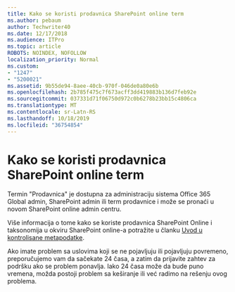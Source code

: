 ```yaml
---
title: Kako se koristi prodavnica SharePoint online term
ms.author: pebaum
author: Techwriter40
ms.date: 12/17/2018
ms.audience: ITPro
ms.topic: article
ROBOTS: NOINDEX, NOFOLLOW
localization_priority: Normal
ms.custom:
- "1247"
- "5200021"
ms.assetid: 9b55de94-8aee-40cb-970f-046de0a80e6b
ms.openlocfilehash: 2b785f475c7f673acff3dd419883b136d7feb92e
ms.sourcegitcommit: 037331d71f06750d972c0b6278b23bb15c4806ca
ms.translationtype: MT
ms.contentlocale: sr-Latn-RS
ms.lasthandoff: 10/18/2019
ms.locfileid: "36754854"
---
```

# <a name="how-to-use-the-sharepoint-online-term-store"></a>Kako se koristi prodavnica SharePoint online term

Termin "Prodavnica" je dostupna za administraciju sistema Office 365 Global admin, SharePoint admin ili term prodavnice i može se pronaći u novom SharePoint online admin centru.
  
Više informacija o tome kako se koriste prodavnica SharePoint Online i taksonomija u okviru SharePoint online-a potražite u članku [Uvod u kontrolisane metapodatke](https://go.microsoft.com/fwlink/?linkid=2044674&amp;clcid=0x409).
  
Ako imate problem sa uslovima koji se ne pojavljuju ili pojavljuju povremeno, preporučujemo vam da sačekate 24 časa, a zatim da prijavite zahtev za podršku ako se problem ponavlja. Iako 24 časa može da bude puno vremena, možda postoji problem sa keširanje ili već radimo na rešenju ovog problema.
  
